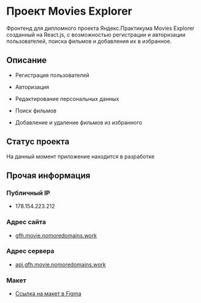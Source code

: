 # Проект Movies Explorer

Фронтенд для дипломного проекта Яндекс.Практикума Movies Explorer созданный на React.js, с возможностью регистрации и авторизации пользователей, поиска фильмов и добавления их в избранное.

## Описание

- Регистрация пользователей

- Авторизация

- Редактирование персональных данных

- Поиск фильмов

- Добавление и удаление фильмов из избранного

## Статус проекта

На данный момент приложение находится в разработке

## Прочая информация

### Публичный IP

- 178.154.223.212

### Адрес сайта

- [gfh.movie.nomoredomains.work](gfh.movie.nomoredomains.work)

### Адрес сервера

- [api.gfh.movie.nomoredomains.work](api.gfh.movie.nomoredomains.work)

### Макет

- [Ссылка на макет в Figma](<https://www.figma.com/file/gJjtldnEau6niEKsYt1vpd/Diploma-(Copy)?node-id=344%3A0>)
